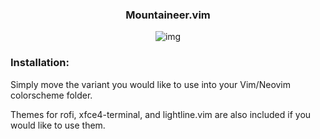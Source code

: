 <h3 align="center">Mountaineer.vim</h3>

<p align="center" 


![img](https://i.postimg.cc/8CWtfMQ3/image.png)

</p>

### Installation:
Simply move the variant you would like to use into your Vim/Neovim colorscheme folder.

Themes for rofi, xfce4-terminal, and lightline.vim are also included if you would like to use them.
